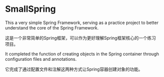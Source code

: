 # SmallSpring
This a very simple Spring Framework, serving as a practice project to better understand the core of the Spring Framework.


这是一个非常简单的Spring框架，可以作为更好理解Spring框架核心的一个练习项目。


It completed the function of creating objects in the Spring container through configuration files and annotations.


它完成了通过配置文件和注解这两种方式让Spring容器创建对象的功能。
